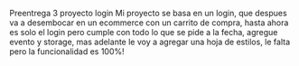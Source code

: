 Preentrega 3 proyecto login
Mi proyecto se basa en un login, que despues va a desembocar en un ecommerce con un carrito de compra, hasta ahora es solo el login
pero cumple con todo lo que se pide a la fecha, agregue evento y storage, mas adelante le voy a agregar una hoja de estilos, le falta pero la funcionalidad es 100%!
